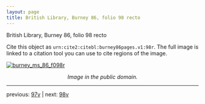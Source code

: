 ```yaml
---
layout: page
title: British Library, Burney 86, folio 98 recto
---
```


British Library, Burney 86, folio 98 recto

Cite this object as `urn:cite2:citebl:burney86pages.v1:98r`.  The full image is linked to a citation tool you can use to cite regions of the image.

[![burney_ms_86_f098r](http://www.homermultitext.org/iipsrv?IIIF=/project/homer/pyramidal/deepzoom/citebl/burney86imgs/v1/burney_ms_86_f098r.tif/full/800,/0/default.jpg)](http://www.homermultitext.org/ict2/?urn=urn:cite2:citebl:burney86imgs.v1:burney_ms_86_f098r) 

<p style="text-align: center; font-style: italic;">Image in the public domain.</p>

---

previous: [97v](../97v/) | next: [98v](../98v/)